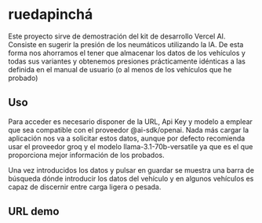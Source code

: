 # ruedapinchá

Este proyecto sirve de demostración del kit de desarrollo Vercel AI. Consiste en sugerir la presión de los neumáticos utilizando la IA.
De esta forma nos ahorramos el tener que almacenar los datos de los vehículos y todas sus variantes y obtenemos presiones prácticamente idénticas a las definida en el manual de usuario (o al menos de los vehículos que he probado)

## Uso


Para acceder es necesario disponer de la URL, Api Key y modelo a emplear que sea compatible con el proveedor @ai-sdk/openai. Nada más cargar la aplicación nos va a solicitar estos datos, aunque por defecto recomienda usar el proveedor groq y el modelo llama-3.1-70b-versatile ya que es el que proporciona mejor información de los probados.

Una vez introducidos los datos y pulsar en guardar se muestra una barra de búsqueda dónde introducir los datos del vehículo y en algunos vehículos es capaz de discernir entre carga ligera o pesada.

## URL demo
